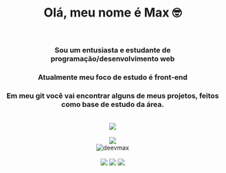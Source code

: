 <h1 align = center >Olá, meu nome é Max 🤓</h1> <br>
<h3 align = center >Sou um entusiasta e estudante de programação/desenvolvimento web</h3>
<h3 align = center >Atualmente meu foco de estudo é front-end</h3>
<h3 align = center >Em meu git você vai encontrar alguns de meus projetos, feitos como base de estudo da área.</h3> <br>
<div align="center">
  <img align="center" src="https://cdn.discordapp.com/attachments/958730643834044417/1046087957641166868/ezgif-1-ab386801c2.gif">
  
</div> <br>



<div align = "center">
  <img src = "https://github-readme-stats.vercel.app/api?username=deevmax&show_icons=true&theme=midnight-purple"> <br>
  <img src="https://github-profile-trophy.vercel.app/?username=deevmax&theme=onedark&title=Followers,Issues,Star,Commit,Repository,Language,PullRequest" alt="deevmax"> <br>
  
</div> <br>

<div align = 'center'>
  <img src = "https://img.shields.io/badge/HTML-239120?style=for-the-badge&logo=html5&logoColor=white">
  <img src = "https://img.shields.io/badge/CSS-239120?&style=for-the-badge&logo=css3&logoColor=white">
  <img src = "https://img.shields.io/badge/JavaScript-F7DF1E?style=for-the-badge&logo=javascript&logoColor=black">
 

</div>
